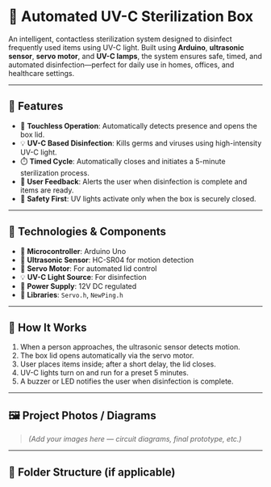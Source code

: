 # 🔬 Automated UV-C Sterilization Box

An intelligent, contactless sterilization system designed to disinfect frequently used items using UV-C light. Built using **Arduino**, **ultrasonic sensor**, **servo motor**, and **UV-C lamps**, the system ensures safe, timed, and automated disinfection—perfect for daily use in homes, offices, and healthcare settings.

---

## 🚀 Features

- 🤖 **Touchless Operation**: Automatically detects presence and opens the box lid.
- 💡 **UV-C Based Disinfection**: Kills germs and viruses using high-intensity UV-C light.
- ⏱️ **Timed Cycle**: Automatically closes and initiates a 5-minute sterilization process.
- 🔔 **User Feedback**: Alerts the user when disinfection is complete and items are ready.
- 🔐 **Safety First**: UV lights activate only when the box is securely closed.

---

## 🧰 Technologies & Components

- 🧠 **Microcontroller**: Arduino Uno
- 🌊 **Ultrasonic Sensor**: HC-SR04 for motion detection
- 🔁 **Servo Motor**: For automated lid control
- 💡 **UV-C Light Source**: For disinfection
- 🔌 **Power Supply**: 12V DC regulated
- 🧾 **Libraries**: `Servo.h`, `NewPing.h`

---

## 🔧 How It Works

1. When a person approaches, the ultrasonic sensor detects motion.
2. The box lid opens automatically via the servo motor.
3. User places items inside; after a short delay, the lid closes.
4. UV-C lights turn on and run for a preset 5 minutes.
5. A buzzer or LED notifies the user when disinfection is complete.

---

## 🖼️ Project Photos / Diagrams

> *(Add your images here — circuit diagrams, final prototype, etc.)*

---

## 📂 Folder Structure (if applicable)


